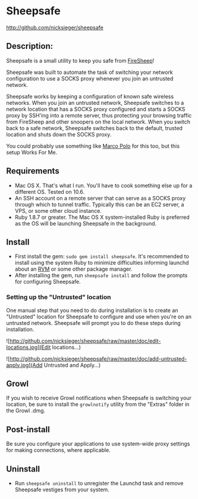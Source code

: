 Sheepsafe
=========

http://github.com/nicksieger/sheepsafe

## Description:

Sheepsafe is a small utility to keep you safe from [FireSheep][]! 

Sheepsafe was built to automate the task of switching your network
configuration to use a SOCKS proxy whenever you join an untrusted
network.

Sheepsafe works by keeping a configuration of known safe wireless
networks. When you join an untrusted network, Sheepsafe switches to a
network location that has a SOCKS proxy configured and starts a SOCKS
proxy by SSH'ing into a remote server, thus protecting your browsing
traffic from FireSheep and other snoopers on the local network. When
you switch back to a safe network, Sheepsafe switches back to the
default, trusted location and shuts down the SOCKS proxy.

You could probably use something like [Marco Polo][polo] for this too,
but this setup Works For Me. 

## Requirements

- Mac OS X. That's what I run. You'll have to cook something else up
  for a different OS. Tested on 10.6.
- An SSH account on a remote server that can serve as a SOCKS proxy
  through which to tunnel traffic. Typically this can be an EC2
  server, a VPS, or some other cloud instance.
- Ruby 1.8.7 or greater. The Mac OS X system-installed Ruby is
  preferred as the OS will be launching Sheepsafe in the background.

## Install

- First install the gem: `sudo gem install sheepsafe`. It's
  recommended to install using the system Ruby to minimize
  difficulties informing launchd about an [RVM][] or some other
  package manager.
- After installing the gem, run `sheepsafe install` and follow the
  prompts for configuring Sheepsafe.

### Setting up the "Untrusted" location

One manual step that you need to do during installation is to create
an "Untrusted" location for Sheepsafe to configure and use when you're
on an untrusted network. Sheepsafe will prompt you to do these steps
during installation.

![http://github.com/nicksieger/sheepsafe/raw/master/doc/edit-locations.jpg](Edit locations...)

![http://github.com/nicksieger/sheepsafe/raw/master/doc/add-untrusted-apply.jpg](Add Untrusted and Apply...)

## Growl

If you wish to receive Growl notifications when Sheepsafe is switching
your location, be sure to install the `growlnotify` utility from the
"Extras" folder in the Growl .dmg.

## Post-install

Be sure you configure your applications to use system-wide proxy
settings for making connections, where applicable.

## Uninstall

- Run `sheepsafe uninstall` to unregister the Launchd task and remove
  Sheepsafe vestiges from your system.

[FireSheep]: http://codebutler.com/firesheep
[RVM]: http://rvm.beginrescueend.com/
[polo]: http://www.symonds.id.au/marcopolo/

